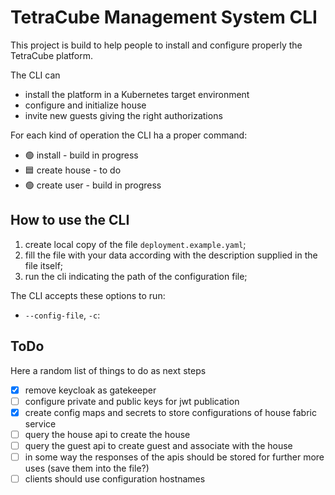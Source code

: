 # TetraCube Management System CLI

This project is build to help people to install and configure properly the
TetraCube platform.

The CLI can
* install the platform in a Kubernetes target environment
* configure and initialize house
* invite new guests giving the right authorizations

For each kind of operation the CLI ha a proper command:
* 🟢 install - build in progress
* 🟦 create house - to do
* 🟢 create user - build in progress

## How to use the CLI

1. create local copy of the file `deployment.example.yaml`;
2. fill the file with your data according with the description supplied in the
file itself;
3. run the cli indicating the path of the configuration file;

The CLI accepts these options to run:
* `--config-file`, `-c`: 

## ToDo

Here a random list of things to do as next steps
 - [x] remove keycloak as gatekeeper
 - [ ] configure private and public keys for jwt publication
 - [x] create config maps and secrets to store configurations of house fabric service
 - [ ] query the house api to create the house
 - [ ] query the guest api to create guest and associate with the house
 - [ ] in some way the responses of the apis should be stored for further more uses (save them into the file?)
 - [ ] clients should use configuration hostnames